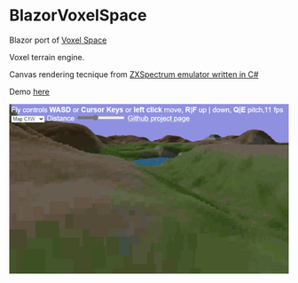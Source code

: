 # BlazorVoxelSpace

Blazor port of [Voxel Space](https://github.com/s-macke/VoxelSpace)

Voxel terrain engine.

Canvas rendering tecnique from [ZXSpectrum emulator written in C#](https://github.com/EngstromJimmy/ZXSpectrum)

Demo [here](http://13.48.11.221/BlazorVoxelSpace/)

![Sample](https://github.com/alexandrelozano/BlazorVoxelSpace/raw/master/Resources/sample.gif)
